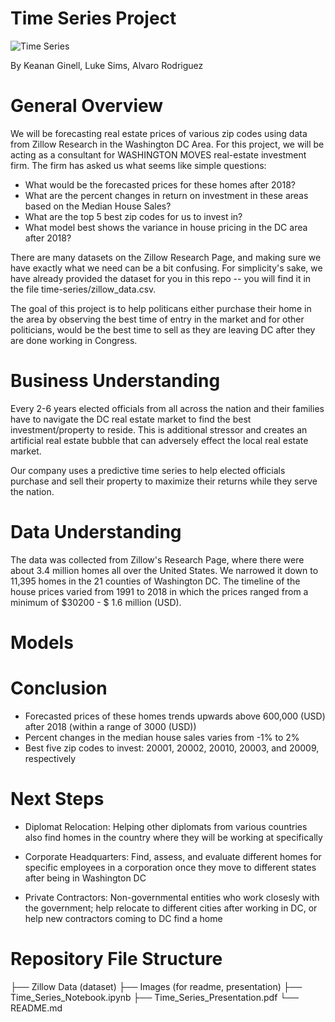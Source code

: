 # Time Series Project
![Time Series](https://marmore-assets-v2.s3.eu-west-1.amazonaws.com/insights/migrated/GCC-Stock-Markets-Positive-earnings-growth-strengthen-business-optimism_1200x600.jpeg)

By Keanan Ginell, Luke Sims, Alvaro Rodriguez
# General Overview
We will be forecasting real estate prices of various zip codes using data from Zillow Research in the Washington DC Area. For this project, we will be acting as a consultant for WASHINGTON MOVES real-estate investment firm. The firm has asked us what seems like simple questions:

- What would be the forecasted prices for these homes after 2018?
- What are the percent changes in return on investment in these areas based on the Median House Sales?
- What are the top 5 best zip codes for us to invest in?
- What model best shows the variance in house pricing in the DC area after 2018?

There are many datasets on the Zillow Research Page, and making sure we have exactly what we need can be a bit confusing. For simplicity's sake, we have already provided the dataset for you in this repo -- you will find it in the file time-series/zillow_data.csv.

The goal of this project is to help politicans either purchase their home in the area by observing the best time of entry in the market and for other politicians, would be the best time to sell as they are leaving DC after they are done working in Congress. 

# Business Understanding
Every 2-6 years elected officials from all across the nation and their families have to navigate the DC real estate market to find the best investment/property to reside. This is additional stressor and creates an artificial real estate bubble that can adversely effect the local real estate market. 

Our company uses a predictive time series to help elected officials purchase and sell their property to maximize their returns while they serve the nation.

# Data Understanding
The data was collected from Zillow's Research Page, where there were about 3.4 million homes all over the United States. We narrowed it down to 11,395 homes in the 21 counties of Washington DC. The timeline of the house prices varied from 1991 to 2018 in which the prices ranged from a minimum of $30200 - $ 1.6 million (USD).

# Models

# Conclusion
- Forecasted prices of these homes trends upwards above 600,000 (USD) after 2018 (within a range of 3000 (USD))
- Percent changes in the median house sales varies from -1% to 2%
- Best five zip codes to invest: 20001, 20002, 20010, 20003,  and 20009, respectively

# Next Steps
- Diplomat Relocation: Helping other diplomats from various countries also find homes in the country where they will be working at specifically

- Corporate Headquarters: Find, assess, and evaluate different homes for specific employees in a corporation once they move to different states after being in Washington DC

- Private Contractors: Non-governmental entities who work closesly with the government; help relocate to different cities after working in DC, or help new contractors coming to DC find a home 

# Repository File Structure

├── Zillow Data (dataset)
├── Images (for readme, presentation)
├── Time_Series_Notebook.ipynb
├── Time_Series_Presentation.pdf
└── README.md
